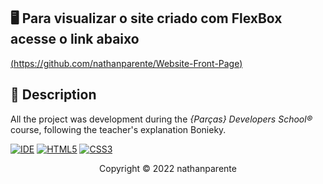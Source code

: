 ## 🖥 Para visualizar o site criado com FlexBox acesse o link abaixo  
[(https://github.com/nathanparente/Website-Front-Page)](https://github.com/nathanparente/Website-Front-Page)


## 📃 Description
  
All the project was development during the *{Parças} Developers School®* course, following the teacher's explanation Bonieky.

[![IDE](https://img.shields.io/badge/Visual_studio_code-0078D4?style=for-the-badge&logo=visual%20studio%20code&logoColor=white)](https://code.visualstudio.com/)
[![HTML5](https://img.shields.io/badge/HTML5-E34F26?style=for-the-badge&logo=html5&logoColor=white)](https://developer.mozilla.org/pt-BR/docs/Web/HTML)
[![CSS3](https://img.shields.io/badge/CSS3-1572B6?style=for-the-badge&logo=css3&logoColor=white)](https://developer.mozilla.org/pt-BR/docs/Web/CSS)

<p align="center">Copyright © 2022 nathanparente</p>
